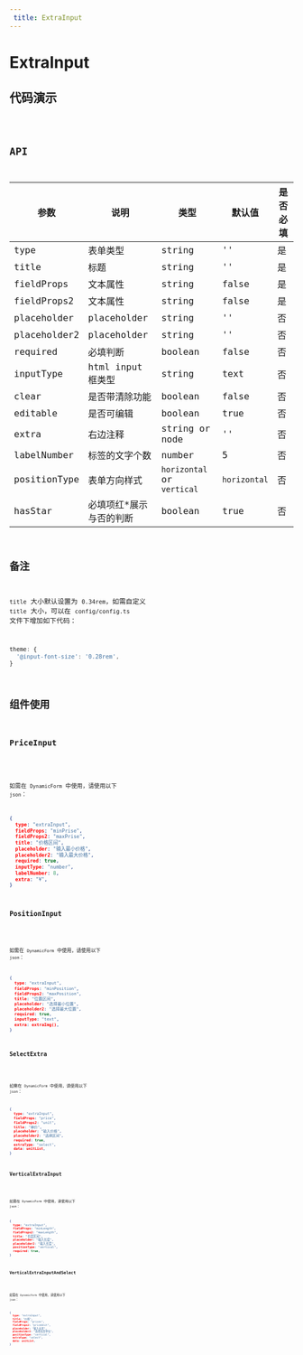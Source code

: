 ```yaml
---
 title: ExtraInput
---
```


# ExtraInput

## 代码演示

<code src="./demo/index.tsx" />

## API

| 参数         | 说明                    | 类型                       | 默认值       | 是否必填 |
| ------------ | ----------------------- | -------------------------- | ------------ | -------- |
| type         | 表单类型                | string                     | ''           | 是       |
| title        | 标题                    | string                     | ''           | 是       |
| fieldProps   | 文本属性                | string                     | false        | 是       |
| fieldProps2  | 文本属性                | string                     | false        | 是       |
| placeholder  | placeholder             | string                     | ''           | 否       |
| placeholder2 | placeholder             | string                     | ''           | 否       |
| required     | 必填判断                | boolean                    | false        | 否       |
| inputType    | html input 框类型       | string                     | text         | 否       |
| clear        | 是否带清除功能          | boolean                    | false        | 否       |
| editable     | 是否可编辑              | boolean                    | true         | 否       |
| extra        | 右边注释                | string or node             | ''           | 否       |
| labelNumber  | 标签的文字个数          | number                     | 5            | 否       |
| positionType | 表单方向样式            | `horizontal` or `vertical` | `horizontal` | 否       |
| hasStar      | 必填项红*展示与否的判断 | boolean                    | true         | 否       |

## 备注

`title` 大小默认设置为 `0.34rem`，如需自定义 `title` 大小，可以在 `config/config.ts` 文件下增加如下代码：

```js
theme: {
  '@input-font-size': '0.28rem',
}
```

## 组件使用

### PriceInput

<code src="./demo/priceInput.tsx" />

如需在 `DynamicForm` 中使用，请使用以下 `json`：

```json
{
  type: "extraInput",
  fieldProps: "minPrise",
  fieldProps2: "maxPrise",
  title: "价格区间",
  placeholder: "输入最小价格",
  placeholder2: "输入最大价格",
  required: true,
  inputType: "number",
  labelNumber: 8,
  extra: "¥",
}
```

### PositionInput

<code src="./demo/positionInput.tsx" />

如需在 `DynamicForm` 中使用，请使用以下 `json`：

```json
{
  type: "extraInput",
  fieldProps: "minPosition",
  fieldProps2: "maxPosition",
  title: "位置区间",
  placeholder: "选择最小位置",
  placeholder2: "选择最大位置",
  required: true,
  inputType: "text",
  extra: extraImg(),
}
```

### SelectExtra

<code src="./demo/selectExtra.tsx" />

如需在 `DynamicForm` 中使用，请使用以下 `json`：

```json
{
  type: "extraInput",
  fieldProps: "price",
  fieldProps2: "unit",
  title: "单价",
  placeholder: "输入价格",
  placeholder2: "选择区间",
  required: true,
  extraType: "select",
  data: unitList,
}
```

### VerticalExtraInput

<code src="./demo/verticalExtraInput.tsx" />

如需在 `DynamicForm` 中使用，请使用以下 `json`：

```json
{
  type: "extraInput",
  fieldProps: "minLength",
  fieldProps2: "maxLength",
  title: "长度区间",
  placeholder: "输入长度",
  placeholder2: "输入长度",
  positionType: "vertical",
  required: true,
}
```

### VerticalExtraInputAndSelect

<code src="./demo/verticalExtraInputAndSelect.tsx" />

如需在 `DynamicForm` 中使用，请使用以下 `json`：

```json
{
  type: "extraInput",
  title: "价格",
  fieldProps: "prices",
  fieldProps2: "priceUnit",
  placeholder: "输入长度",
  placeholder2: "选择长度单位",
  positionType: "vertical",
  extraType: "select",
  data: unitList,
}
```